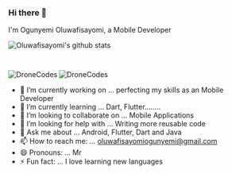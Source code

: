### Hi there 👋

  I'm Ogunyemi Oluwafisayomi, a Mobile Developer
  
  ![Oluwafisayomi's github stats](https://github-readme-stats.vercel.app/api?username=DroneCodes&show_icons=true&theme=react)

<p align="left"> <img src="https://komarev.com/ghpvc/?username=DroneCodes&label=Profile%20views&color=0e75b6&style=flat" alt="" /> </p>

<p align="left"> <a href="https://github.com/ryo-ma/github-profile-trophy"><img src="https://github-profile-trophy.vercel.app/?username=DroneCodes" alt = "" /></a> </p>


<p><img align="left" src="https://github-readme-stats.vercel.app/api/top-langs?username=DroneCodes&show_icons=true&locale=en&layout=compact" alt="DroneCodes" /></p>


<p><img align="center" src="https://github-readme-streak-stats.herokuapp.com/?user=DroneCodes&" alt="DroneCodes" /></p>


<!--
**DroneCodes/DroneCodes** is a ✨ _special_ ✨ repository because its `README.md` (this file) appears on your GitHub profile.
-->

- 🔭 I’m currently working on ... perfecting my skills as an Mobile Developer
- 🌱 I’m currently learning ... Dart, Flutter........
- 👯 I’m looking to collaborate on ... Mobile Applications
- 🤔 I’m looking for help with ... Writing more reusable code
- 💬 Ask me about ... Android, Flutter, Dart and Java
- 📫 How to reach me: ... oluwafisayomiogunyemi@gmail.com
- 😄 Pronouns: ... Mr
- ⚡ Fun fact: ... I love learning new languages


